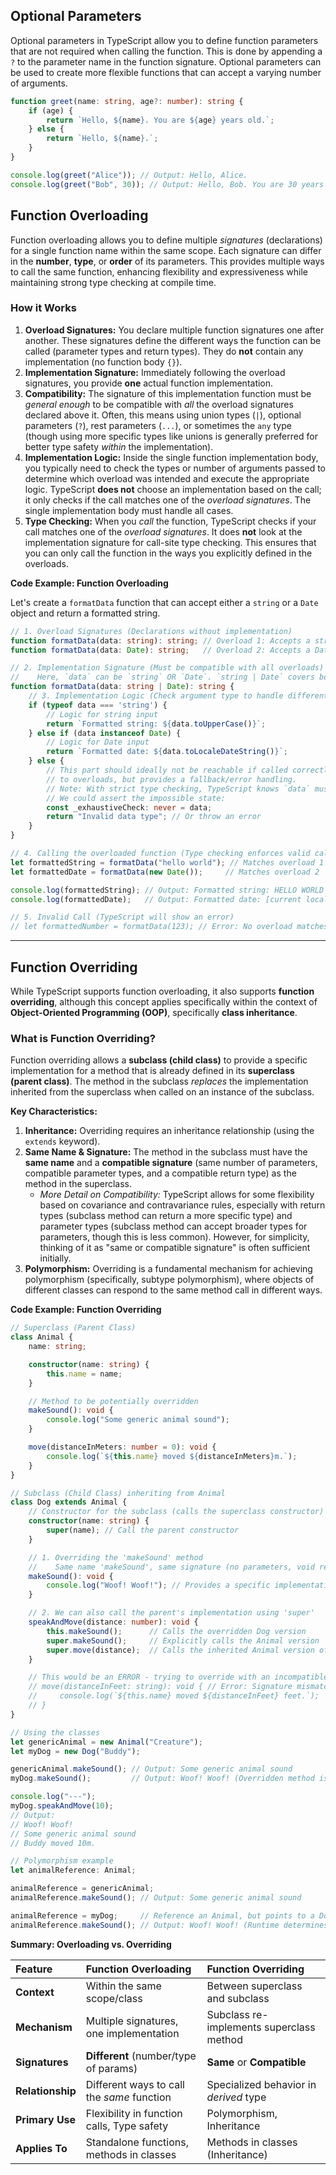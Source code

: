 ## Optional Parameters
Optional parameters in TypeScript allow you to define function parameters that are not required when calling the
function. This is done by appending a `?` to the parameter name in the function signature. Optional parameters can be
used to create more flexible functions that can accept a varying number of arguments.

```ts
function greet(name: string, age?: number): string {
    if (age) {
        return `Hello, ${name}. You are ${age} years old.`;
    } else {
        return `Hello, ${name}.`;
    }
}

console.log(greet("Alice")); // Output: Hello, Alice.
console.log(greet("Bob", 30)); // Output: Hello, Bob. You are 30 years old.
```


## Function Overloading
Function overloading allows you to define multiple *signatures* (declarations) for a single function name within the 
same scope. Each signature can differ in the **number**, **type**, or **order** of its parameters. This provides
multiple ways to call the same function, enhancing flexibility and expressiveness while maintaining strong type checking
at compile time.

### How it Works
1. **Overload Signatures:** You declare multiple function signatures one after another. These signatures define the
   different ways the function can be called (parameter types and return types). They do **not** contain any 
   implementation (no function body `{}`).
2. **Implementation Signature:** Immediately following the overload signatures, you provide **one** actual function 
   implementation.
3. **Compatibility:** The signature of this implementation function must be *general enough* to be compatible with *all*
   the overload signatures declared above it. Often, this means using union types (`|`), optional parameters (`?`), rest
   parameters (`...`), or sometimes the `any` type (though using more specific types like unions is generally preferred
   for better type safety *within* the implementation).
4. **Implementation Logic:** Inside the single function implementation body, you typically need to check the types or 
   number of arguments passed to determine which overload was intended and execute the appropriate logic. TypeScript 
   **does not** choose an implementation based on the call; it only checks if the call matches one of the *overload 
   signatures*. The single implementation body must handle all cases.
5. **Type Checking:** When you *call* the function, TypeScript checks if your call matches one of the *overload 
   signatures*. It does **not** look at the implementation signature for call-site type checking. This ensures that you
   can only call the function in the ways you explicitly defined in the overloads.

**Code Example: Function Overloading**

Let's create a `formatData` function that can accept either a `string` or a `Date` object and return a formatted string.

```typescript
// 1. Overload Signatures (Declarations without implementation)
function formatData(data: string): string; // Overload 1: Accepts a string
function formatData(data: Date): string;   // Overload 2: Accepts a Date object

// 2. Implementation Signature (Must be compatible with all overloads)
//    Here, `data` can be `string` OR `Date`. `string | Date` covers both overloads.
function formatData(data: string | Date): string {
    // 3. Implementation Logic (Check argument type to handle different cases)
    if (typeof data === 'string') {
        // Logic for string input
        return `Formatted string: ${data.toUpperCase()}`;
    } else if (data instanceof Date) {
        // Logic for Date input
        return `Formatted date: ${data.toLocaleDateString()}`;
    } else {
        // This part should ideally not be reachable if called correctly according
        // to overloads, but provides a fallback/error handling.
        // Note: With strict type checking, TypeScript knows `data` must be string or Date here.
        // We could assert the impossible state:
        const _exhaustiveCheck: never = data;
        return "Invalid data type"; // Or throw an error
    }
}

// 4. Calling the overloaded function (Type checking enforces valid calls)
let formattedString = formatData("hello world"); // Matches overload 1
let formattedDate = formatData(new Date());     // Matches overload 2

console.log(formattedString); // Output: Formatted string: HELLO WORLD
console.log(formattedDate);   // Output: Formatted date: [current locale date string, e.g., 10/27/2023]

// 5. Invalid Call (TypeScript will show an error)
// let formattedNumber = formatData(123); // Error: No overload matches this call.
```

---

## Function Overriding

While TypeScript supports function overloading, it also supports **function overriding**, although this concept applies 
specifically within the context of **Object-Oriented Programming (OOP)**, specifically **class inheritance**.

### What is Function Overriding?

Function overriding allows a **subclass (child class)** to provide a specific implementation for a method that is 
already defined in its **superclass (parent class)**. The method in the subclass *replaces* the implementation inherited
from the superclass when called on an instance of the subclass.

**Key Characteristics:**

1. **Inheritance:** Overriding requires an inheritance relationship (using the `extends` keyword).
2. **Same Name & Signature:** The method in the subclass must have the **same name** and a **compatible signature** 
   (same number of parameters, compatible parameter types, and a compatible return type) as the method in the
   superclass.
   *  *More Detail on Compatibility:* TypeScript allows for some flexibility based on covariance and contravariance 
      rules, especially with return types (subclass method can return a more specific type) and parameter types 
      (subclass method can accept broader types for parameters, though this is less common). However, for simplicity, 
      thinking of it as "same or compatible signature" is often sufficient initially.
3. **Polymorphism:** Overriding is a fundamental mechanism for achieving polymorphism (specifically, subtype 
   polymorphism), where objects of different classes can respond to the same method call in different ways.

**Code Example: Function Overriding**

```typescript
// Superclass (Parent Class)
class Animal {
    name: string;

    constructor(name: string) {
        this.name = name;
    }

    // Method to be potentially overridden
    makeSound(): void {
        console.log("Some generic animal sound");
    }

    move(distanceInMeters: number = 0): void {
        console.log(`${this.name} moved ${distanceInMeters}m.`);
    }
}

// Subclass (Child Class) inheriting from Animal
class Dog extends Animal {
    // Constructor for the subclass (calls the superclass constructor)
    constructor(name: string) {
        super(name); // Call the parent constructor
    }

    // 1. Overriding the 'makeSound' method
    //    Same name 'makeSound', same signature (no parameters, void return)
    makeSound(): void {
        console.log("Woof! Woof!"); // Provides a specific implementation for Dog
    }

    // 2. We can also call the parent's implementation using 'super'
    speakAndMove(distance: number): void {
        this.makeSound();      // Calls the overridden Dog version
        super.makeSound();     // Explicitly calls the Animal version
        super.move(distance);  // Calls the inherited Animal version of move
    }

    // This would be an ERROR - trying to override with an incompatible signature
    // move(distanceInFeet: string): void { // Error: Signature mismatch
    //     console.log(`${this.name} moved ${distanceInFeet} feet.`);
    // }
}

// Using the classes
let genericAnimal = new Animal("Creature");
let myDog = new Dog("Buddy");

genericAnimal.makeSound(); // Output: Some generic animal sound
myDog.makeSound();         // Output: Woof! Woof! (Overridden method is called)

console.log("---");
myDog.speakAndMove(10);
// Output:
// Woof! Woof!
// Some generic animal sound
// Buddy moved 10m.

// Polymorphism example
let animalReference: Animal;

animalReference = genericAnimal;
animalReference.makeSound(); // Output: Some generic animal sound

animalReference = myDog;     // Reference an Animal, but points to a Dog object
animalReference.makeSound(); // Output: Woof! Woof! (Runtime determines Dog's method is called)
```

**Summary: Overloading vs. Overriding**

| Feature          | Function Overloading                       | Function Overriding                      |
|:-----------------|:-------------------------------------------|:-----------------------------------------|
| **Context**      | Within the same scope/class                | Between superclass and subclass          |
| **Mechanism**    | Multiple signatures, one implementation    | Subclass re-implements superclass method |
| **Signatures**   | **Different** (number/type of params)      | **Same** or **Compatible**               |
| **Relationship** | Different ways to call the *same* function | Specialized behavior in *derived* type   |
| **Primary Use**  | Flexibility in function calls, Type safety | Polymorphism, Inheritance                |
| **Applies To**   | Standalone functions, methods in classes   | Methods in classes (Inheritance)         |


